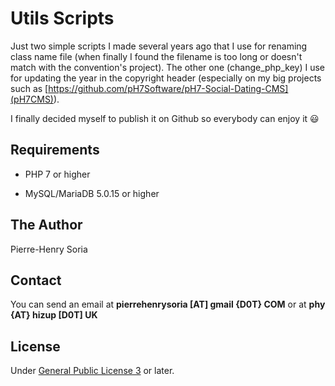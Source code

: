 # Utils Scripts

Just two simple scripts I made several years ago that I use for renaming class name file (when finally I found the filename is too long or doesn't match with the convention's project). The other one (change_php_key) I use for updating the year in the copyright header (especially on my big projects such as [https://github.com/pH7Software/pH7-Social-Dating-CMS](pH7CMS)).

I finally decided myself to publish it on Github so everybody can enjoy it :smiley:


## Requirements

- PHP 7 or higher

- MySQL/MariaDB 5.0.15 or higher


## The Author

Pierre-Henry Soria


## Contact

You can send an email at **pierrehenrysoria [AT] gmail {D0T} COM** or at **phy {AT} hizup [D0T] UK**


## License

Under [General Public License 3](http://www.gnu.org/licenses/gpl.html) or later.